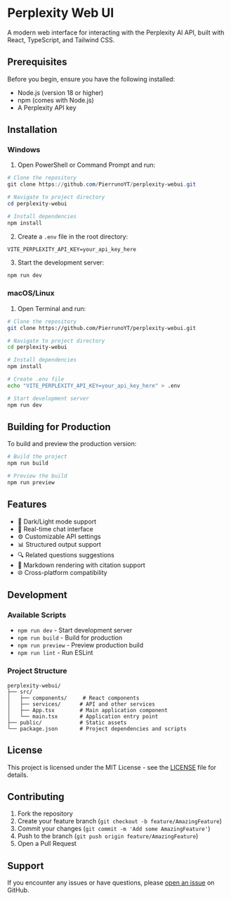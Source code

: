 # Perplexity Web UI

A modern web interface for interacting with the Perplexity AI API, built with React, TypeScript, and Tailwind CSS.

## Prerequisites

Before you begin, ensure you have the following installed:
- Node.js (version 18 or higher)
- npm (comes with Node.js)
- A Perplexity API key

## Installation

### Windows

1. Open PowerShell or Command Prompt and run:
```powershell
# Clone the repository
git clone https://github.com/PierrunoYT/perplexity-webui.git

# Navigate to project directory
cd perplexity-webui

# Install dependencies
npm install
```

2. Create a `.env` file in the root directory:
```env
VITE_PERPLEXITY_API_KEY=your_api_key_here
```

3. Start the development server:
```powershell
npm run dev
```

### macOS/Linux

1. Open Terminal and run:
```bash
# Clone the repository
git clone https://github.com/PierrunoYT/perplexity-webui.git

# Navigate to project directory
cd perplexity-webui

# Install dependencies
npm install

# Create .env file
echo "VITE_PERPLEXITY_API_KEY=your_api_key_here" > .env

# Start development server
npm run dev
```

## Building for Production

To build and preview the production version:

```bash
# Build the project
npm run build

# Preview the build
npm run preview
```

## Features

- 🌙 Dark/Light mode support
- 💬 Real-time chat interface
- ⚙️ Customizable API settings
- 📊 Structured output support
- 🔍 Related questions suggestions
- 📝 Markdown rendering with citation support
- 🌐 Cross-platform compatibility

## Development

### Available Scripts

- `npm run dev` - Start development server
- `npm run build` - Build for production
- `npm run preview` - Preview production build
- `npm run lint` - Run ESLint

### Project Structure

```
perplexity-webui/
├── src/
│   ├── components/     # React components
│   ├── services/      # API and other services
│   ├── App.tsx        # Main application component
│   └── main.tsx       # Application entry point
├── public/            # Static assets
└── package.json       # Project dependencies and scripts
```

## License

This project is licensed under the MIT License - see the [LICENSE](LICENSE) file for details.

## Contributing

1. Fork the repository
2. Create your feature branch (`git checkout -b feature/AmazingFeature`)
3. Commit your changes (`git commit -m 'Add some AmazingFeature'`)
4. Push to the branch (`git push origin feature/AmazingFeature`)
5. Open a Pull Request

## Support

If you encounter any issues or have questions, please [open an issue](https://github.com/PierrunoYT/perplexity-webui/issues) on GitHub.
